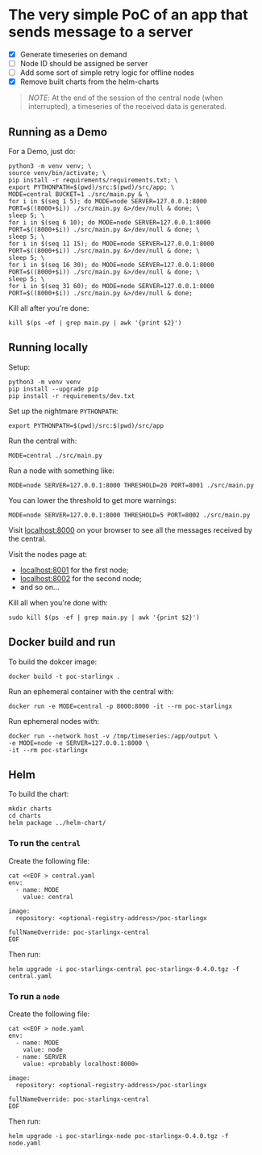 # The very simple PoC of an app that sends message to a server

- [X] Generate timeseries on demand
- [ ] Node ID should be assigned be server
- [ ] Add some sort of simple retry logic for offline nodes
- [X] Remove built charts from the helm-charts

>_NOTE_: At the end of the session of the central node (when interrupted),
> a timeseries of the received data is generated.

## Running as a Demo

For a Demo, just do:

```shell
python3 -m venv venv; \
source venv/bin/activate; \
pip install -r requirements/requirements.txt; \
export PYTHONPATH=$(pwd)/src:$(pwd)/src/app; \
MODE=central BUCKET=1 ./src/main.py & \
for i in $(seq 1 5); do MODE=node SERVER=127.0.0.1:8000 PORT=$((8000+$i)) ./src/main.py &>/dev/null & done; \
sleep 5; \
for i in $(seq 6 10); do MODE=node SERVER=127.0.0.1:8000 PORT=$((8000+$i)) ./src/main.py &>/dev/null & done; \
sleep 5; \
for i in $(seq 11 15); do MODE=node SERVER=127.0.0.1:8000 PORT=$((8000+$i)) ./src/main.py &>/dev/null & done; \
sleep 5; \
for i in $(seq 16 30); do MODE=node SERVER=127.0.0.1:8000 PORT=$((8000+$i)) ./src/main.py &>/dev/null & done; \
sleep 5; \
for i in $(seq 31 60); do MODE=node SERVER=127.0.0.1:8000 PORT=$((8000+$i)) ./src/main.py &>/dev/null & done;
```

Kill all after you're done:

```shell
kill $(ps -ef | grep main.py | awk '{print $2}')
```

## Running locally

Setup:

```shell
python3 -m venv venv
pip install --upgrade pip
pip install -r requirements/dev.txt
```

Set up the nightmare `PYTHONPATH`:

```shell
export PYTHONPATH=$(pwd)/src:$(pwd)/src/app
```

Run the central with:

```shell
MODE=central ./src/main.py
```  

Run a node with something like:

```shell
MODE=node SERVER=127.0.0.1:8000 THRESHOLD=20 PORT=8001 ./src/main.py
```

You can lower the threshold to get more warnings:

```shell
MODE=node SERVER=127.0.0.1:8000 THRESHOLD=5 PORT=8002 ./src/main.py
```

Visit [localhost:8000](localhost:8000) on your browser to see 
all the messages received by the central.

Visit the nodes page at:

- [localhost:8001](localhost:8001) for the first node;
- [localhost:8002](localhost:8002) for the second node;
- and so on...

Kill all when you're done with:

```shell
sudo kill $(ps -ef | grep main.py | awk '{print $2}')
```

## Docker build and run

To build the dokcer image:

```shell
docker build -t poc-starlingx .
```

Run an ephemeral container with the central with:

```shell
docker run -e MODE=central -p 8000:8000 -it --rm poc-starlingx
```

Run ephemeral nodes with:

```shell
docker run --network host -v /tmp/timeseries:/app/output \
-e MODE=node -e SERVER=127.0.0.1:8000 \
-it --rm poc-starlingx
```

## Helm

To build the chart:

```shell
mkdir charts
cd charts
helm package ../helm-chart/
```

### To run the `central`

Create the following file:

```shell
cat <<EOF > central.yaml
env:
  - name: MODE
    value: central

image:
  repository: <optional-registry-address>/poc-starlingx

fullNameOverride: poc-starlingx-central
EOF
```

Then run:

```shell
helm upgrade -i poc-starlingx-central poc-starlingx-0.4.0.tgz -f central.yaml
```

### To run a `node`

Create the following file:

```shell
cat <<EOF > node.yaml
env:
  - name: MODE
    value: node
  - name: SERVER
    value: <probably localhost:8000>

image:
  repository: <optional-registry-address>/poc-starlingx

fullNameOverride: poc-starlingx-central
EOF
```

Then run:

```shell
helm upgrade -i poc-starlingx-node poc-starlingx-0.4.0.tgz -f node.yaml
```

